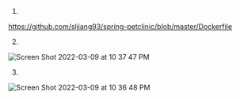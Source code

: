 1.
https://github.com/sljiang93/spring-petclinic/blob/master/Dockerfile

2.

![Screen Shot 2022-03-09 at 10 37 47 PM](https://user-images.githubusercontent.com/86927390/157584814-8a473426-5a54-4193-b64f-83bb98c4d2eb.png)

3.
![Screen Shot 2022-03-09 at 10 36 48 PM](https://user-images.githubusercontent.com/86927390/157584838-ff8a5260-2b2f-4fef-ad7c-a9ce2d4431b6.png)

